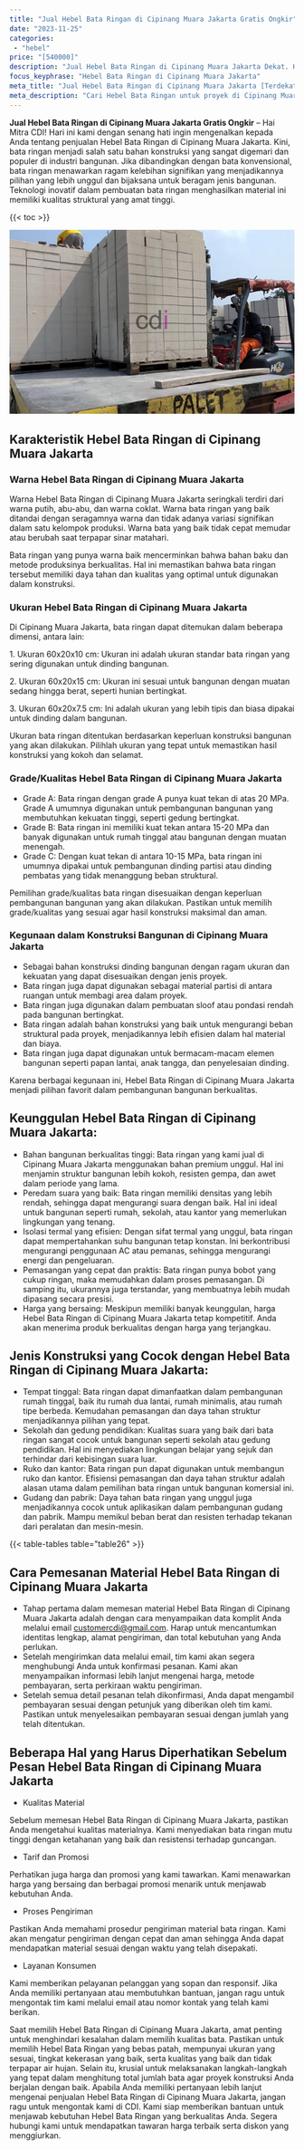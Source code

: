 ```yaml
---
title: "Jual Hebel Bata Ringan di Cipinang Muara Jakarta Gratis Ongkir"
date: "2023-11-25"
categories:
 - "hebel"
price: "[540000]"
description: "Jual Hebel Bata Ringan di Cipinang Muara Jakarta Dekat. Hebel Bata Ringan ini sering digunakan dalam proyek pembangunan sebagai bahan bangunan dinding yang kuat dan tahan lama. Hubungi kami untuk informasi lebih lanjut."
focus_keyphrase: "Hebel Bata Ringan di Cipinang Muara Jakarta"
meta_title: "Jual Hebel Bata Ringan di Cipinang Muara Jakarta [Terdekat] - CDI"
meta_description: "Cari Hebel Bata Ringan untuk proyek di Cipinang Muara Jakarta? Kami menawarkan Hebel Bata Ringan berkualitas untuk bahan bangunan dinding. Dapatkan penawaran terbaik sekarang."
---
```


**Jual Hebel Bata Ringan di Cipinang Muara Jakarta Gratis Ongkir** – Hai Mitra CDI! Hari ini kami dengan senang hati ingin mengenalkan kepada Anda tentang penjualan Hebel Bata Ringan di Cipinang Muara Jakarta. Kini, bata ringan menjadi salah satu bahan konstruksi yang sangat digemari dan populer di industri bangunan. Jika dibandingkan dengan bata konvensional, bata ringan menawarkan ragam kelebihan signifikan yang menjadikannya pilihan yang lebih unggul dan bijaksana untuk beragam jenis bangunan. Teknologi inovatif dalam pembuatan bata ringan menghasilkan material ini memiliki kualitas struktural yang amat tinggi.

{{< toc >}}

![Jual Hebel Bata Ringan di Cipinang Muara Jakarta Gratis Ongkir](/images/hebel/hebel-bataringan-13.jpg)

## Karakteristik Hebel Bata Ringan di Cipinang Muara Jakarta

### Warna Hebel Bata Ringan di Cipinang Muara Jakarta

Warna Hebel Bata Ringan di Cipinang Muara Jakarta seringkali terdiri dari warna putih, abu-abu, dan warna coklat. Warna bata ringan yang baik ditandai dengan seragamnya warna dan tidak adanya variasi signifikan dalam satu kelompok produksi. Warna bata yang baik tidak cepat memudar atau berubah saat terpapar sinar matahari.

Bata ringan yang punya warna baik mencerminkan bahwa bahan baku dan metode produksinya berkualitas. Hal ini memastikan bahwa bata ringan tersebut memiliki daya tahan dan kualitas yang optimal untuk digunakan dalam konstruksi.

### Ukuran Hebel Bata Ringan di Cipinang Muara Jakarta

Di Cipinang Muara Jakarta, bata ringan dapat ditemukan dalam beberapa dimensi, antara lain:

1\. Ukuran 60x20x10 cm: Ukuran ini adalah ukuran standar bata ringan yang sering digunakan untuk dinding bangunan.

2\. Ukuran 60x20x15 cm: Ukuran ini sesuai untuk bangunan dengan muatan sedang hingga berat, seperti hunian bertingkat.

3\. Ukuran 60x20x7.5 cm: Ini adalah ukuran yang lebih tipis dan biasa dipakai untuk dinding dalam bangunan.

Ukuran bata ringan ditentukan berdasarkan keperluan konstruksi bangunan yang akan dilakukan. Pilihlah ukuran yang tepat untuk memastikan hasil konstruksi yang kokoh dan selamat.

### Grade/Kualitas Hebel Bata Ringan di Cipinang Muara Jakarta

*   Grade A: Bata ringan dengan grade A punya kuat tekan di atas 20 MPa. Grade A umumnya digunakan untuk pembangunan bangunan yang membutuhkan kekuatan tinggi, seperti gedung bertingkat.
*   Grade B: Bata ringan ini memiliki kuat tekan antara 15-20 MPa dan banyak digunakan untuk rumah tinggal atau bangunan dengan muatan menengah.
*   Grade C: Dengan kuat tekan di antara 10-15 MPa, bata ringan ini umumnya dipakai untuk pembangunan dinding partisi atau dinding pembatas yang tidak menanggung beban struktural.

Pemilihan grade/kualitas bata ringan disesuaikan dengan keperluan pembangunan bangunan yang akan dilakukan. Pastikan untuk memilih grade/kualitas yang sesuai agar hasil konstruksi maksimal dan aman.

### Kegunaan dalam Konstruksi Bangunan di Cipinang Muara Jakarta

*   Sebagai bahan konstruksi dinding bangunan dengan ragam ukuran dan kekuatan yang dapat disesuaikan dengan jenis proyek.
*   Bata ringan juga dapat digunakan sebagai material partisi di antara ruangan untuk membagi area dalam proyek.
*   Bata ringan juga digunakan dalam pembuatan sloof atau pondasi rendah pada bangunan bertingkat.
*   Bata ringan adalah bahan konstruksi yang baik untuk mengurangi beban struktural pada proyek, menjadikannya lebih efisien dalam hal material dan biaya.
*   Bata ringan juga dapat digunakan untuk bermacam-macam elemen bangunan seperti papan lantai, anak tangga, dan penyelesaian dinding.

Karena berbagai kegunaan ini, Hebel Bata Ringan di Cipinang Muara Jakarta menjadi pilihan favorit dalam pembangunan bangunan berkualitas.

## Keunggulan Hebel Bata Ringan di Cipinang Muara Jakarta:

*   Bahan bangunan berkualitas tinggi: Bata ringan yang kami jual di Cipinang Muara Jakarta menggunakan bahan premium unggul. Hal ini menjamin struktur bangunan lebih kokoh, resisten gempa, dan awet dalam periode yang lama.
*   Peredam suara yang baik: Bata ringan memiliki densitas yang lebih rendah, sehingga dapat mengurangi suara dengan baik. Hal ini ideal untuk bangunan seperti rumah, sekolah, atau kantor yang memerlukan lingkungan yang tenang.
*   Isolasi termal yang efisien: Dengan sifat termal yang unggul, bata ringan dapat mempertahankan suhu bangunan tetap konstan. Ini berkontribusi mengurangi penggunaan AC atau pemanas, sehingga mengurangi energi dan pengeluaran.
*   Pemasangan yang cepat dan praktis: Bata ringan punya bobot yang cukup ringan, maka memudahkan dalam proses pemasangan. Di samping itu, ukurannya juga terstandar, yang membuatnya lebih mudah dipasang secara presisi.
*   Harga yang bersaing: Meskipun memiliki banyak keunggulan, harga Hebel Bata Ringan di Cipinang Muara Jakarta tetap kompetitif. Anda akan menerima produk berkualitas dengan harga yang terjangkau.

## Jenis Konstruksi yang Cocok dengan Hebel Bata Ringan di Cipinang Muara Jakarta:

*   Tempat tinggal: Bata ringan dapat dimanfaatkan dalam pembangunan rumah tinggal, baik itu rumah dua lantai, rumah minimalis, atau rumah tipe berbeda. Kemudahan pemasangan dan daya tahan struktur menjadikannya pilihan yang tepat.
*   Sekolah dan gedung pendidikan: Kualitas suara yang baik dari bata ringan sangat cocok untuk bangunan seperti sekolah atau gedung pendidikan. Hal ini menyediakan lingkungan belajar yang sejuk dan terhindar dari kebisingan suara luar.
*   Ruko dan kantor: Bata ringan pun dapat digunakan untuk membangun ruko dan kantor. Efisiensi pemasangan dan daya tahan struktur adalah alasan utama dalam pemilihan bata ringan untuk bangunan komersial ini.
*   Gudang dan pabrik: Daya tahan bata ringan yang unggul juga menjadikannya cocok untuk aplikasikan dalam pembangunan gudang dan pabrik. Mampu memikul beban berat dan resisten terhadap tekanan dari peralatan dan mesin-mesin.

{{< table-tables table="table26" >}}

## Cara Pemesanan Material Hebel Bata Ringan di Cipinang Muara Jakarta

*   Tahap pertama dalam memesan material Hebel Bata Ringan di Cipinang Muara Jakarta adalah dengan cara menyampaikan data komplit Anda melalui email customercdi@gmail.com. Harap untuk mencantumkan identitas lengkap, alamat pengiriman, dan total kebutuhan yang Anda perlukan.
*   Setelah mengirimkan data melalui email, tim kami akan segera menghubungi Anda untuk konfirmasi pesanan. Kami akan menyampaikan informasi lebih lanjut mengenai harga, metode pembayaran, serta perkiraan waktu pengiriman.
*   Setelah semua detail pesanan telah dikonfirmasi, Anda dapat mengambil pembayaran sesuai dengan petunjuk yang diberikan oleh tim kami. Pastikan untuk menyelesaikan pembayaran sesuai dengan jumlah yang telah ditentukan.

## Beberapa Hal yang Harus Diperhatikan Sebelum Pesan Hebel Bata Ringan di Cipinang Muara Jakarta

*   Kualitas Material

Sebelum memesan Hebel Bata Ringan di Cipinang Muara Jakarta, pastikan Anda mengetahui kualitas materialnya. Kami menyediakan bata ringan mutu tinggi dengan ketahanan yang baik dan resistensi terhadap guncangan.
*   Tarif dan Promosi

Perhatikan juga harga dan promosi yang kami tawarkan. Kami menawarkan harga yang bersaing dan berbagai promosi menarik untuk menjawab kebutuhan Anda.
*   Proses Pengiriman

Pastikan Anda memahami prosedur pengiriman material bata ringan. Kami akan mengatur pengiriman dengan cepat dan aman sehingga Anda dapat mendapatkan material sesuai dengan waktu yang telah disepakati.
*   Layanan Konsumen

Kami memberikan pelayanan pelanggan yang sopan dan responsif. Jika Anda memiliki pertanyaan atau membutuhkan bantuan, jangan ragu untuk mengontak tim kami melalui email atau nomor kontak yang telah kami berikan.

Saat memilih Hebel Bata Ringan di Cipinang Muara Jakarta, amat penting untuk menghindari kesalahan dalam memilih kualitas bata. Pastikan untuk memilih Hebel Bata Ringan yang bebas patah, mempunyai ukuran yang sesuai, tingkat kekerasan yang baik, serta kualitas yang baik dan tidak terpapar air hujan. Selain itu, krusial untuk melaksanakan langkah-langkah yang tepat dalam menghitung total jumlah bata agar proyek konstruksi Anda berjalan dengan baik. Apabila Anda memiliki pertanyaan lebih lanjut mengenai penjualan Hebel Bata Ringan di Cipinang Muara Jakarta, jangan ragu untuk mengontak kami di CDI. Kami siap memberikan bantuan untuk menjawab kebutuhan Hebel Bata Ringan yang berkualitas Anda. Segera hubungi kami untuk mendapatkan tawaran harga terbaik serta diskon yang menggiurkan.